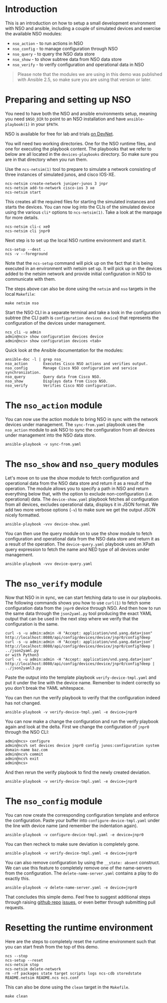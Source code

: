 # Introduction

This is an introduction on how to setup a small development environment with NSO and ansible, including a couple of simulated devices and exercise the available NSO modules:
- `nso_action` - to run actions in NSO
- `nso_config` - to manage configuration through NSO
- `nso_query` - to query the NSO data store
- `nso_show` - to show subtree data from NSO data store
- `nso_verify` - to verify configuration and operational data in NSO

> Please note that the modules we are using in this demo was published with Ansible 2.5, so make sure you are using that version or later.

# Preparing and setting up NSO

You need to have both the NSO and ansible environments setup, meaning you need `$NSO_DIR` to point to an NSO installation and have `ansible-playbook(1)` in your `$PATH`.

NSO is available for free for lab and trials [on DevNet](https://developer.cisco.com/docs/nso/#!getting-nso).

You will need two working directories. One for the NSO runtime files, and one for executing the playbook content. The playbooks that we refer to below are all located in the `devices-playbooks` directory. So make sure you are in that directory when you run them.

Use the `ncs-netsim(1)` tool to prepare to simulate a network consisting of three instances of simulated junos, and cisco IOS-XE.

```
ncs-netsim create-network juniper-junos 3 jnpr
ncs-netsim add-to-network cisco-ios 3 xe
ncs-netsim start
```

This creates all the required files for starting the simulated instances and starts the devices. You can now log into the CLIs of the simulated device using the various `cli*` options to `ncs-netsim(1)`. Take a look at the manpage for more details.

```
ncs-netsim cli-c xe0
ncs-netsim cli jnpr0
```

Next step is to set up the local NSO runtime environment and start it.

```
ncs-setup --dest .
ncs -v --foreground
```

Note that the `ncs-setup` command will pick up on the fact that it is being executed in an environment with netsim set up. It will pick up on the devices added to the netsim network and provide initial configuration in NSO to communicate with them.

The steps above can also be done using the `netsim` and `nso` targets in the local `Makefile`:

```
make netsim nso
```

Start the NSO CLI in a separate terminal and take a look in the configuration subtree (the CLI path is `configuration devices device`) that represents the configuration of the devices under management.

```
ncs_cli -u admin
admin@ncs> show configuration devices device
admin@ncs> show configuration devices <tab>
```

Quick look at the Ansible documentation for the modules:

```
ansible-doc -l | grep nso_
nso_action       Executes Cisco NSO actions and verifies output.
nso_config       Manage Cisco NSO configuration and service synchronization.
nso_query        Query data from Cisco NSO.
nso_show         Displays data from Cisco NSO.
nso_verify       Verifies Cisco NSO configuration.
```

# The `nso_action` module

You can now use the action module to bring NSO in sync with the network devices under management. The `sync-from.yaml` playbook uses the `nso_action` module to ask NSO to sync the configuration from all devices under management into the NSO data store.

```
ansible-playbook -v sync-from.yaml
```

# The `nso_show` and `nso_query` modules

Let's move on to use the show module to fetch configuration and operational data from the NSO data store and return it as a result of the operation. The module allows you to specify a path in NSO and return everything below that, with the option to exclude non-configuration (i.e. operational) data. The `device-show.yaml` playbook fetches all configuration from all devices, excludes operational data, displays it in JSON format. We add two more verbose options (`-v`) to make sure we get the output JSON nicely formatted.

```
ansible-playbook -vvv device-show.yaml
```

You can then use the query module on to use the show module to fetch configuration and operational data from the NSO data store and return it as a result of the operation. The `device-query.yaml` playbook uses an XPath query expression to fetch the name and NED type of all devices under management.

```
ansible-playbook -vvv device-query.yaml
```

# The `nso_verify` module

Now that NSO in in sync, we can start fetching data to use in our playbooks. The following commands shows you how to use `curl(1)` to fetch some configuration data from the `jnpr0` device through NSO. And then how to run the same data through the `json2yaml.py` tool producing the exact YAML output that can be used in the next step where we verify that the configuration is the same.

```
curl -s -u admin:admin -H "Accept: application/vnd.yang.data+json" http://localhost:8080/api/config/devices/device/jnpr0/config?deep
curl -s -u admin:admin -H "Accept: application/vnd.yang.data+json" http://localhost:8080/api/config/devices/device/jnpr0/config?deep | ../json2yaml.py
or with Python3
curl -s -u admin:admin -H "Accept: application/vnd.yang.data+json" http://localhost:8080/api/config/devices/device/jnpr0/config?deep | ../json2yaml3.py
```

Paste the output into the template playbook `verify-device-tmpl.yaml` and put it under the line with the device name. Remember to indent correctly so you don't break the YAML whitespace.

You can then run the verify playbook to verify that the configuration indeed has not changed.

```
ansible-playbook -v verify-device-tmpl.yaml -e device=jnpr0
```

You can now make a change the configuration and run the verify playbook again and look at the delta. First we change the configuration of `jnpr0` through the NSO CLI:

```
admin@ncs> configure
admin@ncs% set devices device jnpr0 config junos:configuration system domain-name baz.com
admin@ncs% commit
admin@ncs% exit
admin@ncs>
```

And then rerun the verify playbook to find the newly created deviation.

```
ansible-playbook -v verify-device-tmpl.yaml -e device=jnpr0
```

# The `nso_config` module

You can now create the corresponding configuration template and enforce the configuration. Paste your buffer into `configure-device-tmpl.yaml` under the line with device name (and remember the indentation again).

```
ansible-playbook -v configure-device-tmpl.yaml -e device=jnpr0
```

You can then recheck to make sure deviation is completely gone.

```
ansible-playbook -v verify-device-tmpl.yaml -e device=jnpr0
```

You can also remove configuration by using the `__state: absent` construct. We can use this feature to completely remove one of the name-servers from the configuration. The `delete-name-server.yaml` contains a play to do exactly this.

```
ansible-playbook -v delete-name-server.yaml -e device=jnpr0
```

That concludes this simple demo. Feel free to suggest additional steps through raising [github repo](https://github.com/NSO-developer/nso-ansible-demo) [issues](https://github.com/NSO-developer/nso-ansible-demo/issues), or even better through submitting pull requests.

# Resetting the runtime environment

Here are the steps to completely reset the runtime environment such that you can start fresh from the top of this demo.

```
ncs --stop
ncs-setup --reset
ncs-netsim stop
ncs-netsim delete-network
rm -rf packages state target scripts logs ncs-cdb storedstate README.netsim README.ncs ncs.conf
```

This can also be done using the `clean` target in the `Makefile`.
```
make clean
```
